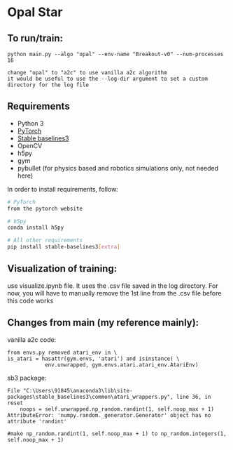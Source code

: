 # Opal Star

## To run/train:

    python main.py --algo "opal" --env-name "Breakout-v0" --num-processes 16
    
    change "opal" to "a2c" to use vanilla a2c algorithm 
    it would be useful to use the --log-dir argument to set a custom directory for the log file
    
## Requirements 

* Python 3 
* [PyTorch](http://pytorch.org/)
* [Stable baselines3](https://github.com/DLR-RM/stable-baselines3)
* OpenCV
* h5py
* gym
* pybullet (for physics based and robotics simulations only, not needed here)

In order to install requirements, follow:

```bash
# PyTorch
from the pytorch website

# h5py
conda install h5py

# All other requirements
pip install stable-baselines3[extra]

```

## Visualization of training:
use visualize.ipynb file. It uses the .csv file saved in the log directory. For now, you will have to manually remove the 1st line from the .csv file before this code works

## Changes from main (my reference mainly):

vanilla a2c code:

    from envs.py removed atari_env in \
    is_atari = hasattr(gym.envs, 'atari') and isinstance( \
                env.unwrapped, gym.envs.atari.atari_env.AtariEnv) 

sb3 package:

    File "C:\Users\91845\anaconda3\lib\site-packages\stable_baselines3\common\atari_wrappers.py", line 36, in reset 
        noops = self.unwrapped.np_random.randint(1, self.noop_max + 1) 
    AttributeError: 'numpy.random._generator.Generator' object has no attribute 'randint' 

    #make np_random.randint(1, self.noop_max + 1) to np_random.integers(1, self.noop_max + 1)

